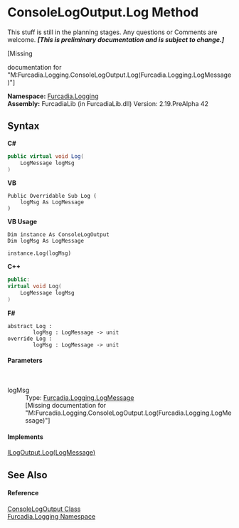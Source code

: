 # ConsoleLogOutput.Log Method 
This stuff is still in the planning stages. Any questions or Comments are welcome. _**\[This is preliminary documentation and is subject to change.\]**_

\[Missing <summary> documentation for "M:Furcadia.Logging.ConsoleLogOutput.Log(Furcadia.Logging.LogMessage)"\]

**Namespace:**&nbsp;<a href="N_Furcadia_Logging">Furcadia.Logging</a><br />**Assembly:**&nbsp;FurcadiaLib (in FurcadiaLib.dll) Version: 2.19.PreAlpha 42

## Syntax

**C#**<br />
``` C#
public virtual void Log(
	LogMessage logMsg
)
```

**VB**<br />
``` VB
Public Overridable Sub Log ( 
	logMsg As LogMessage
)
```

**VB Usage**<br />
``` VB Usage
Dim instance As ConsoleLogOutput
Dim logMsg As LogMessage

instance.Log(logMsg)
```

**C++**<br />
``` C++
public:
virtual void Log(
	LogMessage logMsg
)
```

**F#**<br />
``` F#
abstract Log : 
        logMsg : LogMessage -> unit 
override Log : 
        logMsg : LogMessage -> unit 
```


#### Parameters
&nbsp;<dl><dt>logMsg</dt><dd>Type: <a href="T_Furcadia_Logging_LogMessage">Furcadia.Logging.LogMessage</a><br />\[Missing <param name="logMsg"/> documentation for "M:Furcadia.Logging.ConsoleLogOutput.Log(Furcadia.Logging.LogMessage)"\]</dd></dl>

#### Implements
<a href="M_Furcadia_Logging_ILogOutput_Log">ILogOutput.Log(LogMessage)</a><br />

## See Also


#### Reference
<a href="T_Furcadia_Logging_ConsoleLogOutput">ConsoleLogOutput Class</a><br /><a href="N_Furcadia_Logging">Furcadia.Logging Namespace</a><br />
